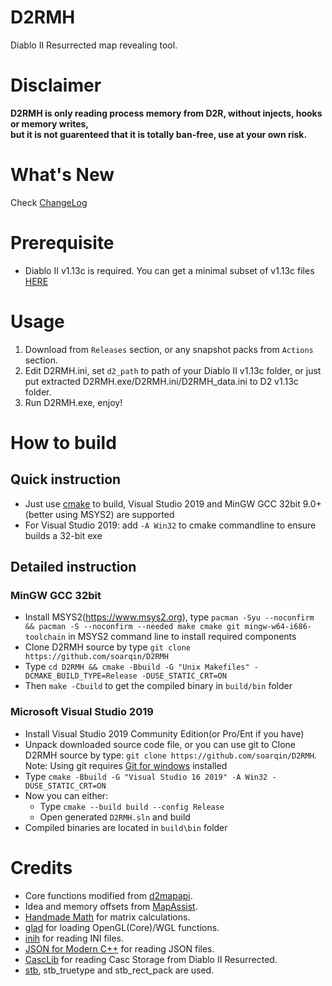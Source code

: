 # D2RMH
Diablo II Resurrected map revealing tool.

# Disclaimer
**D2RMH is only reading process memory from D2R, without injects, hooks or memory writes,  
but it is not guarenteed that it is totally ban-free, use at your own risk.**

# What's New
Check [ChangeLog](ChangeLog)

# Prerequisite
* Diablo II v1.13c is required. You can get a minimal subset of v1.13c files [HERE](https://archive.org/details/diablo-ii-1.13c-minimal.-7z)

# Usage
1. Download from `Releases` section, or any snapshot packs from `Actions` section. 
2. Edit D2RMH.ini, set `d2_path` to path of your Diablo II v1.13c folder,
   or just put extracted D2RMH.exe/D2RMH.ini/D2RMH_data.ini to D2 v1.13c folder.
3. Run D2RMH.exe, enjoy!

# How to build
## Quick instruction
* Just use [cmake](https://www.cmake.org/) to build, Visual Studio 2019 and MinGW GCC 32bit 9.0+(better using MSYS2) are supported
* For Visual Studio 2019: add `-A Win32` to cmake commandline to ensure builds a 32-bit exe
## Detailed instruction
### MinGW GCC 32bit
* Install MSYS2(https://www.msys2.org), type `pacman -Syu --noconfirm && pacman -S --noconfirm --needed make cmake git mingw-w64-i686-toolchain` in MSYS2 command line to install required components
* Clone D2RMH source by type `git clone https://github.com/soarqin/D2RMH`
* Type `cd D2RMH && cmake -Bbuild -G "Unix Makefiles" -DCMAKE_BUILD_TYPE=Release -DUSE_STATIC_CRT=ON`
* Then `make -Cbuild` to get the compiled binary in `build/bin` folder
### Microsoft Visual Studio 2019
* Install Visual Studio 2019 Community Edition(or Pro/Ent if you have)
* Unpack downloaded source code file, or you can use git to Clone D2RMH source by type: `git clone https://github.com/soarqin/D2RMH`. Note: Using git requires [Git for windows](https://git-scm.com/download/win) installed
* Type `cmake -Bbuild -G "Visual Studio 16 2019" -A Win32 -DUSE_STATIC_CRT=ON`
* Now you can either:
    * Type `cmake --build build --config Release`
    * Open generated `D2RMH.sln` and build
* Compiled binaries are located in `build\bin` folder

# Credits
* Core functions modified from [d2mapapi](https://github.com/jcageman/d2mapapi).
* Idea and memory offsets from [MapAssist](https://github.com/misterokaygo/MapAssist).
* [Handmade Math](https://github.com/HandmadeMath/Handmade-Math) for matrix calculations.
* [glad](https://glad.dav1d.de) for loading OpenGL(Core)/WGL functions.
* [inih](https://github.com/benhoyt/inih) for reading INI files.
* [JSON for Modern C++](https://github.com/nlohmann/json) for reading JSON files.
* [CascLib](https://github.com/ladislav-zezula/CascLib) for reading Casc Storage from Diablo II Resurrected.
* [stb](https://github.com/nothings/stb), stb_truetype and stb_rect_pack are used.
